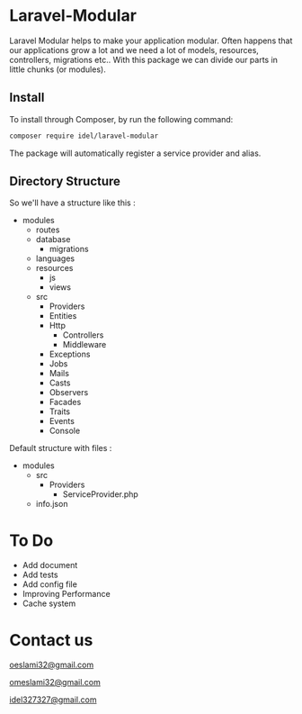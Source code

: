 # Laravel-Modular

Laravel Modular helps to make your application modular. Often happens that our applications grow a lot and we need a lot of models, resources, controllers, migrations etc.. With this package we can divide our parts in little chunks (or modules).

## Install

To install through Composer, by run the following command:

``` bash
composer require idel/laravel-modular
```

The package will automatically register a service provider and alias.

## Directory Structure

So we'll have a structure like this :

* modules
  * routes
  * database
  	* migrations
  * languages
  * resources
  	* js
  	* views
  * src
    * Providers
    * Entities
    * Http
    	* Controllers
    	* Middleware
    * Exceptions
    * Jobs
    * Mails
    * Casts
    * Observers
    * Facades
    * Traits
    * Events
    * Console

Default structure with files :

* modules
  * src
    * Providers
    	* ServiceProvider.php
  * info.json

# To Do

- Add document
- Add tests
- Add config file
- Improving Performance
- Cache system

# Contact us

oeslami32@gmail.com

omeslami32@gmail.com

idel327327@gmail.com